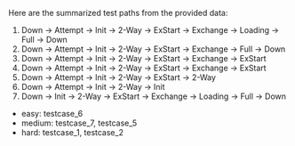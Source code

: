 Here are the summarized test paths from the provided data:

1. Down -> Attempt -> Init -> 2-Way -> ExStart -> Exchange -> Loading -> Full -> Down
2. Down -> Attempt -> Init -> 2-Way -> ExStart -> Exchange -> Full -> Down
3. Down -> Attempt -> Init -> 2-Way -> ExStart -> Exchange -> ExStart
4. Down -> Attempt -> Init -> 2-Way -> ExStart -> Exchange -> ExStart
5. Down -> Attempt -> Init -> 2-Way -> ExStart -> 2-Way
6. Down -> Attempt -> Init -> 2-Way -> Init
7. Down -> Init -> 2-Way -> ExStart -> Exchange -> Loading -> Full -> Down



- easy: testcase_6
- medium: testcase_7, testcase_5
- hard: testcase_1, testcase_2